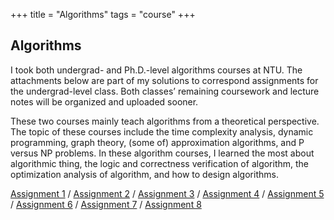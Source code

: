 +++
title = "Algorithms"
tags = "course"
+++

## Algorithms

I took both undergrad- and Ph.D.-level algorithms courses at NTU. 
The attachments below are part of my solutions to correspond assignments for the undergrad-level class. 
Both classes’ remaining coursework and lecture notes will be organized and uploaded sooner.

These two courses mainly teach algorithms from a theoretical perspective.
The topic of these courses include the time complexity analysis, dynamic programming, graph theory,
(some of) approximation algorithms,
and P versus NP problems.
In these algorithm courses, I learned the most about algorithmic thing,
the logic and correctness verification of algorithm, 
the optimization analysis of algorithm, and how to design algorithms.

[Assignment 1](/pdf/algo/hw1.pdf) /
[Assignment 2](/pdf/algo/hw2.pdf) /
[Assignment 3](/pdf/algo/hw3.pdf) /
[Assignment 4](/pdf/algo/hw4.pdf) /
[Assignment 5](/pdf/algo/hw5.pdf) /
[Assignment 6](/pdf/algo/hw6.pdf) /
[Assignment 7](/pdf/algo/hw7.pdf) /
[Assignment 8](/pdf/algo/hw8.pdf) 


